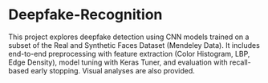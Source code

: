 # Deepfake-Recognition
This project explores deepfake detection using CNN models trained on a subset of the Real and Synthetic Faces Dataset (Mendeley Data). It includes end-to-end preprocessing with feature extraction (Color Histogram, LBP, Edge Density), model tuning with Keras Tuner, and evaluation with recall-based early stopping. Visual analyses are also provided.
